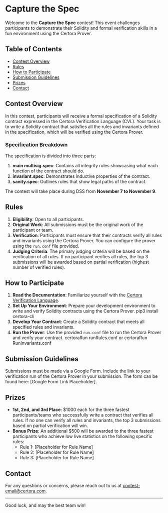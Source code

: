 # Capture the Spec

Welcome to the **Capture the Spec** contest! This event challenges participants to demonstrate their Solidity and formal verification skills in a fun environment using the Certora Prover.

## Table of Contents
- [Contest Overview](#contest-overview)
- [Rules](#rules)
- [How to Participate](#how-to-participate)
- [Submission Guidelines](#submission-guidelines)
- [Prizes](#prizes)
- [Contact](#contact)

## Contest Overview

In this contest, participants will receive a formal specification of a Solidity contract expressed in the Certora Verification Language (CVL). Your task is to write a Solidity contract that satisfies all the rules and invariants defined in the specification, which will be verified using the Certora Prover.

### Specification Breakdown
The specification is divided into three parts:
1. **main multisig.spec**: Contains all integrity rules showcasing what each function of the contract should do.
2. **invariant.spec**: Demonstrates inductive properties of the contract.
3. **sanity.spec**: Outlines rules that show legal paths of the contract.

The contest will take place during DSS from **November 7 to November 9**.

## Rules

1. **Eligibility**: Open to all participants.
2. **Original Work**: All submissions must be the original work of the participant or team.
3. **Verification**: Participants must ensure that their contracts verify all rules and invariants using the Certora Prover. You can configure the prover using the `run.conf` file provided.
4. **Judging Criteria**: The primary judging criteria will be based on the verification of all rules. If no participant verifies all rules, the top 3 submissions will be awarded based on partial verification (highest number of verified rules).

## How to Participate

1. **Read the Documentation**: Familiarize yourself with the [Certora Verification Language](https://docs.certora.com/).
2. **Set Up Your Environment**: Prepare your development environment to write and verify Solidity contracts using the Certora Prover.  pip3 install certora-cli
3. **Develop Your Contract**: Create a Solidity contract that meets all specified rules and invariants.
4. **Run the Prover**: Use the provided `run.conf` file to run the Certora Prover and verify your contract. certoraRun runRules.conf  or certoraRun RunInvariants.conf

## Submission Guidelines

Submissions must be made via a Google Form. Include the link to your verification run of the Certora Prover in your submission. The form can be found here: [Google Form Link Placeholder].

## Prizes

- **1st, 2nd, and 3rd Place**: $1000 each for the three fastest participants/teams who successfully write a contract that verifies all rules. If no one can verify all rules and invariants, the top 3 submissions based on partial verification will win.
- **Bonus Prize**: An additional $500 will be awarded to the three fastest participants who achieve low live statistics on the following specific rules:
  - Rule 1: [Placeholder for Rule Name]
  - Rule 2: [Placeholder for Rule Name]
  - Rule 3: [Placeholder for Rule Name]

## Contact

For any questions or concerns, please reach out to us at [contest-email@certora.com](mailto:contest-email@certora.com).

---

Good luck, and may the best team win!
